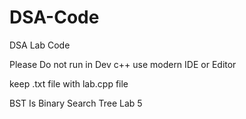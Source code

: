 # DSA-Code
DSA Lab Code

Please Do not run in Dev c++ use modern IDE or Editor

keep .txt file with lab.cpp file


BST Is Binary Search Tree Lab 5 
